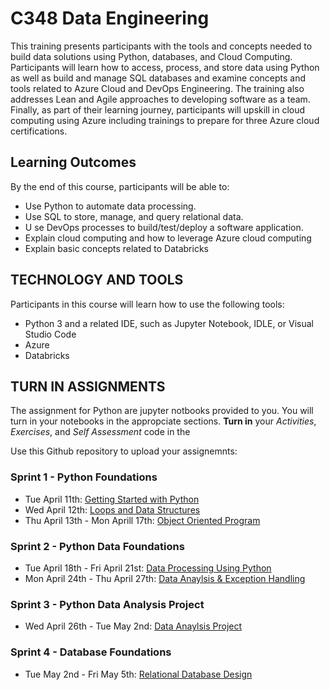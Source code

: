 # C348 Data Engineering
This training presents participants with the tools and concepts needed to build data solutions using Python, databases, and Cloud Computing. Participants will learn how to access, process, and store data using Python as well as build and manage SQL databases and examine concepts and tools related to Azure Cloud and DevOps Engineering. The training also addresses Lean and Agile approaches to developing software as a team. Finally, as part of their learning journey, participants will upskill in cloud computing using Azure including trainings to prepare for three Azure cloud certifications.

## Learning Outcomes
By the end of this course, participants will be able to:

- Use Python to automate data processing.
- Use SQL to store, manage, and query relational data.
- ​U se DevOps processes to build/test/deploy a software application.
- ​Explain cloud computing and how to leverage Azure cloud computing
- Explain basic concepts related to Databricks

## TECHNOLOGY AND TOOLS
Participants in this course will learn how to use the following tools:

- Python 3 and a related IDE, such as Jupyter Notebook, IDLE, or Visual Studio Code
- ​Azure
- Databricks

## TURN IN ASSIGNMENTS
The assignment for Python are jupyter notbooks provided to you. You will turn in your notebooks in the appropciate sections. **Turn in** your  *Activities*, *Exercises*, and *Self Assessment* code in the 

Use this Github repository to upload your assignemnts:
### Sprint 1 - Python Foundations
- Tue April 11th: [Getting Started with Python](https://academy.engagelms.com/course/view.php?id=1140#section-1)
- ​Wed April 12th: [Loops and Data Structures](https://academy.engagelms.com/course/view.php?id=1140#section-2)
- Thu April 13th - Mon Aprill 17th: [Object Oriented Program](https://academy.engagelms.com/course/view.php?id=1140#section-3)

### Sprint 2 - Python Data Foundations
- Tue April 18th - Fri April 21st: [Data Processing Using Python](https://academy.engagelms.com/course/view.php?id=1140#section-4)
- Mon April 24th - Thu April 27th: [Data Anaylsis & Exception Handling](https://academy.engagelms.com/course/view.php?id=1140#section-5)

### Sprint 3 - Python Data Analysis Project
- Wed April 26th - Tue May 2nd: [Data Anaylsis Project](https://academy.engagelms.com/course/view.php?id=1140#coursecontentcollapse6)

### Sprint 4 - Database Foundations
- Tue May 2nd - Fri May 5th: [Relational Database Design](https://academy.engagelms.com/course/view.php?id=1140#section-7)